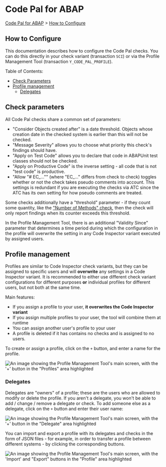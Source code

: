 # Code Pal for ABAP

[Code Pal for ABAP](../README.md) > [How to Configure](how-to-configure.md)

## How to Configure

This documentation describes how to configure the Code Pal checks. You can do this directly in your check variant (transaction `SCI`) or via the Profile Management Tool (transaction `Y_CODE_PAL_PROFILE`).

Table of Contents:

  - [Check Parameters](#check-parameters)
  - [Profile management](#profile-management)
    - [Delegates](#delegates)

## Check parameters

All Code Pal checks share a common set of parameters:

 - "Consider Objects created after" is a date threshold. Objects whose creation date in the checked system is earlier than this will not be checked.
 - "Message Severity" allows you to choose what priority this check's findings should have.
 - "Apply on Test Code" allows you to declare that code in ABAPUnit test classes should not be checked.
 - "Apply on Productive Code" is the inverse setting - all code that is not "test code" is productive.
 - "Allow "# EC_..."" (where "EC_..." differs from check to check) toggles whether or not the check takes pseudo comments into account. This settings is redundant if you are executing the checks via ATC since the ATC has its own setting for how pseudo comments are treated.

Some checks additionally have a "threshold" parameter - if they count some quantity, like the ["Number of Methods" check](../docs/checks/number-methods.md), then the check will only report findings when its counter exceeds this threshold.

In the Profile Management Tool, there is an additional "Validity Since" parameter that determines a time period during which the configuration in the profile will overwrite the setting in any Code Inspector variant executed by assigned users.

## Profile management

Profiles are similar to Code Inspector check variants, but they can be assigned to specific users and will **overwrite** any settings in a Code Inspector variant. It is recommended to either use different check variant configurations for different purposes **or** individual profiles for different users, but not both at the same time.

Main features:

- If you assign a profile to your user, **it overwrites the Code Inspector variant**
- If you assign multiple profiles to your user, the tool will combine them at runtime
- You can assign another user's profile to your user
- A profile is deleted if it has contains no checks and is assigned to no users.

To create or assign a profile, click on the `+` button, and enter a name for the profile.

![An image showing the Profile Management Tool's main screen, with the '+' button in the "Profiles" area highlighted](imgs/create-profile.png)

### Delegates

Delegates are "owners" of a profile; these are the users who are allowed to modify or delete the profile. If you aren't a delegate, you won't be able to add / change / remove a delegate or check. To add someone else as a delegate, click on the `+` button and enter their user name:

![An image showing the Profile Management Tool's main screen, with the '+' button in the "Delegate" area highlighted](imgs/assign-delegate.png)

You can import and export a profile with its delegates and checks in the form of JSON files - for example, in order to transfer a profile between different systems - by clicking the corresponding buttons.

![An image showing the Profile Management Tool's main screen, with the 'Import' and "Export" buttons in the "Profile" area highlighted](imgs/import-export-feature.png)

